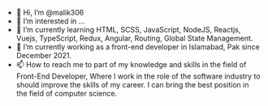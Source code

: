 - 👋 Hi, I’m @malik306
- 👀 I’m interested in ...
- 🌱 I’m currently learning HTML, SCSS, JavaScript, NodeJS, Reactjs, Vuejs, TypeScript, Redux, Angular, Routing, Global State Management.
- 💞️ I’m currently working as a front-end developer in Islamabad, Pak since December 2021.
- 📫 How to reach me to part of my knowledge and skills in the field of Front-End Developer, Where I work in the role of the software industry to should improve the skills of my career. I can bring the best position in the field of computer science.

<!---
malik306/malik306 is a ✨ special ✨ repository because its `README.md` (this file) appears on your GitHub profile.
You can click the Preview link to take a look at your changes.
--->
